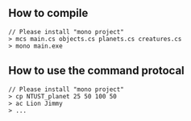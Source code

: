 ## How to compile

```
// Please install "mono project"
> mcs main.cs objects.cs planets.cs creatures.cs
> mono main.exe
```

## How to use the command protocal

```
// Please install "mono project"
> cp NTUST_planet 25 50 100 50
> ac Lion Jimmy
> ...
```
